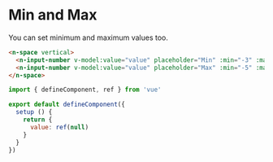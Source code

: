 # Min and Max

You can set minimum and maximum values too.

```html
<n-space vertical>
  <n-input-number v-model:value="value" placeholder="Min" :min="-3" :max="5" />
  <n-input-number v-model:value="value" placeholder="Max" :min="-5" :max="3" />
</n-space>
```

```js
import { defineComponent, ref } from 'vue'

export default defineComponent({
  setup () {
    return {
      value: ref(null)
    }
  }
})
```
